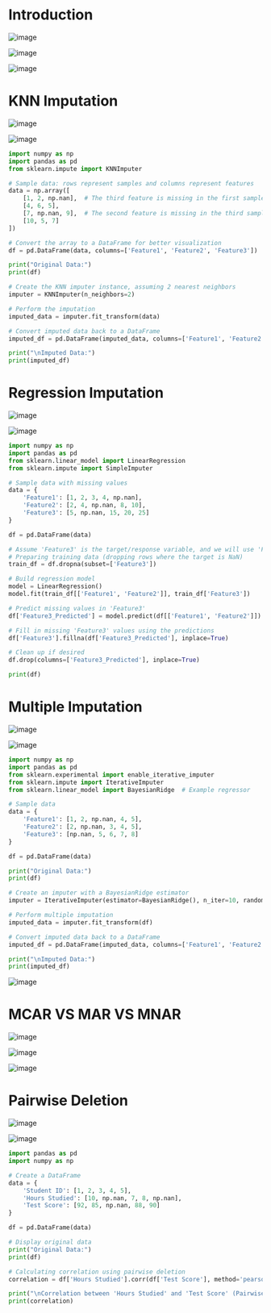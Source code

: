 # Introduction

![image](https://github.com/user-attachments/assets/f74c4813-23f2-46c5-ac69-fe2e62f74184)

![image](https://github.com/user-attachments/assets/ab3e12e7-f84b-4b4c-b7b3-c07d7f1d9b08)

![image](https://github.com/user-attachments/assets/5cd0ce0e-77ec-403c-a911-cdd5e4b47fe1)

# KNN Imputation

![image](https://github.com/user-attachments/assets/9a8d1662-b3c5-46f8-b2e4-0d2cdfc0323c)

![image](https://github.com/user-attachments/assets/c41df565-1116-4244-ada5-bcbb926f37b1)

```python
import numpy as np
import pandas as pd
from sklearn.impute import KNNImputer

# Sample data: rows represent samples and columns represent features
data = np.array([
    [1, 2, np.nan],  # The third feature is missing in the first sample
    [4, 6, 5],
    [7, np.nan, 9],  # The second feature is missing in the third sample
    [10, 5, 7]
])

# Convert the array to a DataFrame for better visualization
df = pd.DataFrame(data, columns=['Feature1', 'Feature2', 'Feature3'])

print("Original Data:")
print(df)

# Create the KNN imputer instance, assuming 2 nearest neighbors
imputer = KNNImputer(n_neighbors=2)

# Perform the imputation
imputed_data = imputer.fit_transform(data)

# Convert imputed data back to a DataFrame
imputed_df = pd.DataFrame(imputed_data, columns=['Feature1', 'Feature2', 'Feature3'])

print("\nImputed Data:")
print(imputed_df)

```

# Regression Imputation

![image](https://github.com/user-attachments/assets/f0193b17-f6ed-46cd-a09d-664d0da7aebe)

![image](https://github.com/user-attachments/assets/1fd34320-2c25-4b12-a95a-5b13069b0f3a)

```python
import numpy as np
import pandas as pd
from sklearn.linear_model import LinearRegression
from sklearn.impute import SimpleImputer

# Sample data with missing values
data = {
    'Feature1': [1, 2, 3, 4, np.nan],
    'Feature2': [2, 4, np.nan, 8, 10],
    'Feature3': [5, np.nan, 15, 20, 25]
}

df = pd.DataFrame(data)

# Assume 'Feature3' is the target/response variable, and we will use 'Feature1' and 'Feature2' as predictors
# Preparing training data (dropping rows where the target is NaN)
train_df = df.dropna(subset=['Feature3'])

# Build regression model
model = LinearRegression()
model.fit(train_df[['Feature1', 'Feature2']], train_df['Feature3'])

# Predict missing values in 'Feature3'
df['Feature3_Predicted'] = model.predict(df[['Feature1', 'Feature2']])

# Fill in missing 'Feature3' values using the predictions
df['Feature3'].fillna(df['Feature3_Predicted'], inplace=True)

# Clean up if desired
df.drop(columns=['Feature3_Predicted'], inplace=True)

print(df)
```

# Multiple Imputation

![image](https://github.com/user-attachments/assets/c56c82e7-7a96-4fec-b377-069abc58b676)

![image](https://github.com/user-attachments/assets/1c7b7a48-1484-446f-b2f4-5bd520d18a38)

```python
import numpy as np
import pandas as pd
from sklearn.experimental import enable_iterative_imputer
from sklearn.impute import IterativeImputer
from sklearn.linear_model import BayesianRidge  # Example regressor

# Sample data
data = {
    'Feature1': [1, 2, np.nan, 4, 5],
    'Feature2': [2, np.nan, 3, 4, 5],
    'Feature3': [np.nan, 5, 6, 7, 8]
}

df = pd.DataFrame(data)

print("Original Data:")
print(df)

# Create an imputer with a BayesianRidge estimator
imputer = IterativeImputer(estimator=BayesianRidge(), n_iter=10, random_state=0)

# Perform multiple imputation
imputed_data = imputer.fit_transform(df)

# Convert imputed data back to a DataFrame
imputed_df = pd.DataFrame(imputed_data, columns=['Feature1', 'Feature2', 'Feature3'])

print("\nImputed Data:")
print(imputed_df)

```

![image](https://github.com/user-attachments/assets/006e5299-da54-4039-87e7-1937d37a946b)

# MCAR VS MAR VS MNAR

![image](https://github.com/user-attachments/assets/6fa08352-ff84-4dbf-b3c8-0cbdaaf2d31d)

![image](https://github.com/user-attachments/assets/337a2b38-7554-457d-a2aa-f0a61d69afbf)

![image](https://github.com/user-attachments/assets/3a6275fc-e1e0-4c5e-a21d-0ca7b56046b5)

# Pairwise Deletion

![image](https://github.com/user-attachments/assets/c96b491c-bd0f-4cd5-863a-e77b25bd900b)

![image](https://github.com/user-attachments/assets/e3cbb4c2-c6e9-4236-980e-ed33b8140b5d)

```python
import pandas as pd
import numpy as np

# Create a DataFrame
data = {
    'Student ID': [1, 2, 3, 4, 5],
    'Hours Studied': [10, np.nan, 7, 8, np.nan],
    'Test Score': [92, 85, np.nan, 88, 90]
}

df = pd.DataFrame(data)

# Display original data
print("Original Data:")
print(df)

# Calculating correlation using pairwise deletion
correlation = df['Hours Studied'].corr(df['Test Score'], method='pearson')

print("\nCorrelation between 'Hours Studied' and 'Test Score' (Pairwise Deletion):")
print(correlation)

```

